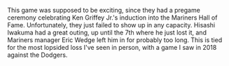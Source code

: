 This game was supposed to be exciting, since they had a pregame
ceremony celebrating Ken Griffey Jr.'s induction into the Mariners
Hall of Fame. Unfortunately, they just failed to show up in any
capacity. Hisashi Iwakuma had a great outing, up until the 7th where
he just lost it, and Mariners manager Eric Wedge left him in for
probably too long. This is tied for the most lopsided loss I've seen
in person, with a game I saw in 2018 against the Dodgers.
